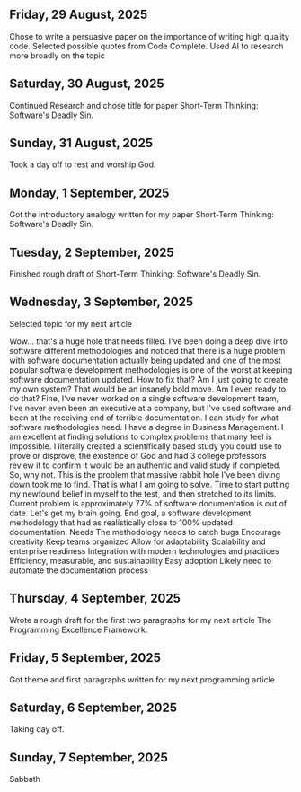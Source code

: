 ## Friday, 29 August, 2025

Chose to write a persuasive paper on the importance of writing high quality code. 
Selected possible quotes from Code Complete. 
Used AI to research more broadly on the topic

## Saturday, 30 August, 2025

Continued Research and chose title for paper Short-Term Thinking: Software's Deadly Sin. 

## Sunday, 31 August, 2025

Took a day off to rest and worship God. 

## Monday, 1 September, 2025

Got the introductory analogy written for my paper Short-Term Thinking: Software's Deadly Sin. 

## Tuesday, 2 September, 2025

Finished rough draft of Short-Term Thinking: Software's Deadly Sin. 

## Wednesday, 3 September, 2025

Selected topic for my next article

Wow… that's a huge hole that needs filled. 
I've been doing a deep dive into software different methodologies and noticed that there is a huge problem with software documentation actually being updated and one of the most popular software development methodologies is one of the worst at keeping software documentation updated. How to fix that?
Am I just going to create my own system? That would be an insanely bold move. Am I even ready to do that? Fine, I've never worked on a single software development team, I've never even been an executive at a company, but I've used software and been at the receiving end of terrible documentation. I can study for what software methodologies need. I have a degree in Business Management. I am excellent at finding solutions to complex problems that many feel is impossible. I literally created a scientifically based study you could use to prove or disprove, the existence of God and had 3 college professors review it to confirm it would be an authentic and valid study if completed. So, why not. This is the problem that massive rabbit hole I've been diving down took me to find. That is what I am going to solve. Time to start putting my newfound belief in myself to the test, and then stretched to its limits. Current problem is approximately 77% of software documentation is out of date. 
Let's get my brain going. 
End goal, a software development methodology that had as realistically close to 100% updated documentation. 
Needs
The methodology needs to catch bugs
Encourage creativity
Keep teams organized
Allow for adaptability
Scalability and enterprise readiness
Integration with modern technologies and practices
Efficiency, measurable, and sustainability
Easy adoption
Likely need to automate the documentation process

## Thursday, 4 September, 2025

Wrote a rough draft for the first two paragraphs for my next article The Programming Excellence Framework. 

## Friday, 5 September, 2025 

Got theme and first paragraphs written for my next programming article. 

## Saturday, 6 September, 2025

Taking day off. 

## Sunday, 7 September, 2025

Sabbath